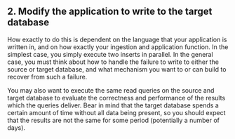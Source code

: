 ## 2. Modify the application to write to the target database

How exactly to do this is dependent on the language that your application is
written in, and on how exactly your ingestion and application function. In the
simplest case, you simply execute two inserts in parallel. In the general case,
you must think about how to handle the failure to write to either the source or
target database, and what mechanism you want to or can build to recover from
such a failure.

You may also want to execute the same read queries on the source and target
database to evaluate the correctness and performance of the results which the
queries deliver. Bear in mind that the target database spends a certain amount
of time without all data being present, so you should expect that the results
are not the same for some period (potentially a number of days).
